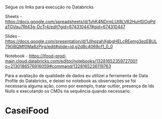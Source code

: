 Segue os links para execução no Databricks

Sheets - https://docs.google.com/spreadsheets/d/1vhK4NDrmLUt8LV62HuHSlOqPdaTGVqu7Rt43g-DcTr4/edit?gid=674310447#gid=674310447

Slides - https://docs.google.com/presentation/d/1JlhqzahXgbgHELcREemg3ezEBUL79GBQMf0Ma8zPjrg/edit#slide=id.g2d8c4069cf1_0_0

Notebook - https://ifood-prod-main.cloud.databricks.com/editor/notebooks/1328165235972700?o=2130186576916059#command/1328165236119763

Para a avaliação de qualidade de dados eu utilizei a ferramenta de Data Profile do Databricks, e deixei no notebook as observações se foi necessaria alguma ação, como por exemplo, tratar outlier, presença de Ids Nulls e executando os CMDs na sequência quando necessario.
# CaseiFood
